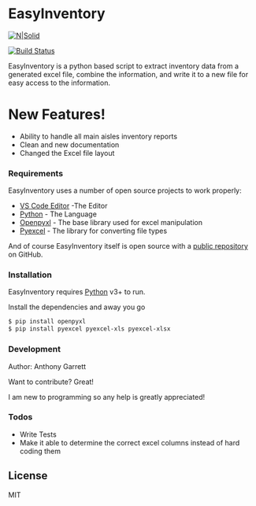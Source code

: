 # EasyInventory

[![N|Solid](https://miro.medium.com/max/601/1*PPIp7twJJUknfohZqtL8pQ.png)](https://www.python.org)

[![Build Status](https://travis-ci.org/joemccann/dillinger.svg?branch=master)](https://travis-ci.org/joemccann/dillinger)

EasyInventory is a python based script to extract inventory data from a generated excel file, combine the information, and write it to a new file for easy access to the information.

# New Features!

- Ability to handle all main aisles inventory reports
- Clean and new documentation
- Changed the Excel file layout

### Requirements

EasyInventory uses a number of open source projects to work properly:

- [VS Code Editor](https://code.visualstudio.com/) -The Editor
- [Python](https:/www.python.org/) - The Language
- [Openpyxl](https://openpyxl.readthedocs.io/en/stable/) - The base library used for excel manipulation
- [Pyexcel](http://docs.pyexcel.org/en/latest/) - The library for converting file types

And of course EasyInventory itself is open source with a [public repository](https://github.com/AnthonyTGarrett/easy_inventory)
on GitHub.

### Installation

EasyInventory requires [Python](https://python.org/) v3+ to run.

Install the dependencies and away you go

```sh
$ pip install openpyxl
$ pip install pyexcel pyexcel-xls pyexcel-xlsx
```

### Development

Author: Anthony Garrett

Want to contribute? Great!

I am new to programming so any help is greatly appreciated!

### Todos

- Write Tests
- Make it able to determine the correct excel columns instead of hard coding them

## License

MIT
